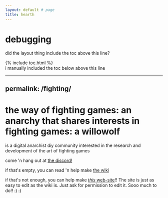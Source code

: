 ```yaml
---
layout: default # page
title: hearth
---
```


# debugging
did the layout thing include the toc above this line?

{% include toc.html %}  
i manually included the toc below above this line

---
permalink: /fighting/
---
# the way of fighting games: an anarchy that shares interests in fighting games: a willowolf
is a digital anarchist diy community interested in the research and development of the art of fighting games

come 'n hang out at [the discord!](https://discord.gg/FtAQws9)

if that's empty, you can read 'n help make [the wiki](https://github.com/Rahil627/fighting-game-anarchy/wiki)

if that's not enough, you can help make [*this* web-site](https://github.com/Rahil627/fighting-game-anarchy)!! The site is just as easy to edit as the wiki is. Just ask for permission to edit it. Sooo much to do!! :) :)

